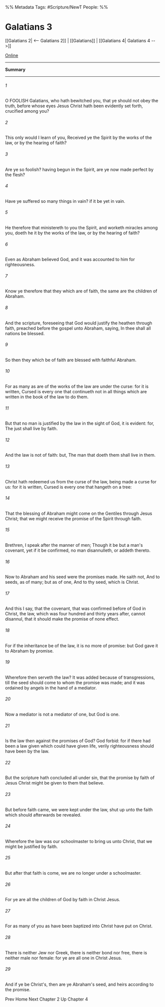 %% Metadata
Tags: #Scripture/NewT
People: 
%%
# Galatians 3
[[Galatians 2| <-- Galatians 2]] | [[Galatians]] | [[Galatians 4| Galatians 4 -->]]

[Online](https://churchofjesuschrist.org/study/scriptures/nt/gal/3?lang=eng)

---
__Summary__



---
###### 1
O FOOLISH Galatians, who hath bewitched you, that ye should not obey the truth, before whose eyes Jesus Christ hath been evidently set forth, crucified among you?
###### 2
This only would I learn of you, Received ye the Spirit by the works of the law, or by the hearing of faith?
###### 3
Are ye so foolish? having begun in the Spirit, are ye now made perfect by the flesh?
###### 4
Have ye suffered so many things in vain? if it be yet in vain.
###### 5
He therefore that ministereth to you the Spirit, and worketh miracles among you, doeth he it by the works of the law, or by the hearing of faith?
###### 6
Even as Abraham believed God, and it was accounted to him for righteousness.
###### 7
Know ye therefore that they which are of faith, the same are the children of Abraham.
###### 8
And the scripture, foreseeing that God would justify the heathen through faith, preached before the gospel unto Abraham, saying, In thee shall all nations be blessed.
###### 9
So then they which be of faith are blessed with faithful Abraham.
###### 10
For as many as are of the works of the law are under the curse: for it is written, Cursed is every one that continueth not in all things which are written in the book of the law to do them.
###### 11
But that no man is justified by the law in the sight of God, it is evident: for, The just shall live by faith.
###### 12
And the law is not of faith: but, The man that doeth them shall live in them.
###### 13
Christ hath redeemed us from the curse of the law, being made a curse for us: for it is written, Cursed is every one that hangeth on a tree:
###### 14
That the blessing of Abraham might come on the Gentiles through Jesus Christ; that we might receive the promise of the Spirit through faith.
###### 15
Brethren, I speak after the manner of men; Though it be but a man's covenant, yet if it be confirmed, no man disannulleth, or addeth thereto.
###### 16
Now to Abraham and his seed were the promises made. He saith not, And to seeds, as of many; but as of one, And to thy seed, which is Christ.
###### 17
And this I say, that the covenant, that was confirmed before of God in Christ, the law, which was four hundred and thirty years after, cannot disannul, that it should make the promise of none effect.
###### 18
For if the inheritance be of the law, it is no more of promise: but God gave it to Abraham by promise.
###### 19
Wherefore then serveth the law? It was added because of transgressions, till the seed should come to whom the promise was made; and it was ordained by angels in the hand of a mediator.
###### 20
Now a mediator is not a mediator of one, but God is one.
###### 21
Is the law then against the promises of God? God forbid: for if there had been a law given which could have given life, verily righteousness should have been by the law.
###### 22
But the scripture hath concluded all under sin, that the promise by faith of Jesus Christ might be given to them that believe.
###### 23
But before faith came, we were kept under the law, shut up unto the faith which should afterwards be revealed.
###### 24
Wherefore the law was our schoolmaster to bring us unto Christ, that we might be justified by faith.
###### 25
But after that faith is come, we are no longer under a schoolmaster.
###### 26
For ye are all the children of God by faith in Christ Jesus.
###### 27
For as many of you as have been baptized into Christ have put on Christ.
###### 28
There is neither Jew nor Greek, there is neither bond nor free, there is neither male nor female: for ye are all one in Christ Jesus.
###### 29
And if ye be Christ's, then are ye Abraham's seed, and heirs according to the promise.

Prev
Home
Next
Chapter 2
Up
Chapter 4



